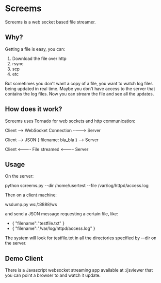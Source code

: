 # Screems 

Screems is a web socket based file streamer. 

## Why?

Getting a file is easy, you can:

1. Download the file over http
1. rsync
1. scp
1. etc

But sometimes you don't want a copy of a file, you want to watch log files being updated in real time. 
Maybe you don't have access to the server that contains the log files. Now you can stream the
file and see all the updates.

## How does it work?

Screems uses Tornado for web sockets and http communication:

 Client --> WebSocket Connection ----> Server
 
 Client --> JSON { filename: bla_bla } --> Server 
 
 Client <---- File streamed <---- Server

## Usage

On the server:

python screems.py --dir /home/usertest --file /var/log/httpd/access.log

Then on a client machine:

wsdump.py ws:/<server-name>:8888/ws

and send a JSON message requesting a certain file, like:

- { "filename":"testfile.txt" }
- { "filename":"/var/log/httpd/access.log" }

The system will look for testfile.txt in all the directories specified by --dir on the server.

## Demo Client

There is a Javascript websocket streaming app available at <hostname>:<port>/jsviewer that you can point a browser to and watch it update.
